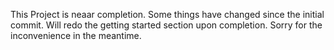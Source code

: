 This Project is neaar completion. Some things have changed since the initial commit. Will redo the getting started section upon completion. Sorry for the inconvenience in the meantime.
